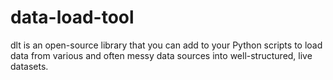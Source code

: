 # data-load-tool
dlt is an open-source library that you can add to your Python scripts to load data from various and often messy data sources into well-structured, live datasets.
